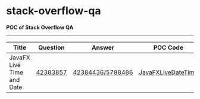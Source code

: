 # stack-overflow-qa

**POC of Stack Overflow QA**

---

| Title            | Question            | Answer                | POC Code               |
|---------------------|---------------------|-----------------------|------------------------|
|JavaFX Live Time and Date|[42383857](https://stackoverflow.com/questions/42383857/javafx-live-time-and-date)|[42384436/5788486](https://stackoverflow.com/a/42384436/5788486 )|[JavaFXLiveDateTime](42383857-javafx-live-time-and-date-poc/src/main/java/com/stack/overflow/JavaFXLiveDateTime.java)|
